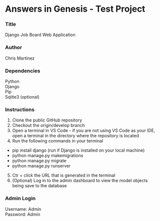 # Answers in Genesis - Test Project

### Title 

Django Job Board Web Application

### Author

Chris Martinez

### Dependencies

Python <br>
Django <br>
Pip <br>
Sqlite3 (optional)

### Instructions

1. Clone the public GitHub repository
2. Checkout the origin/develop branch
3. Open a terminal in VS Code - if you are not using VS Code as your IDE, open a terminal in the directory where the repository is located
4. Run the following commands in your terminal
- pip install django (run if Django is installed on your local machine)
- python manage.py makemigrations
- python manage.py migrate
- python manage.py runserver
5. Ctr + click the URL that is generated in the terminal
6. (Optional) Log in to the admin dashboard to view the model objects being save to the database

### Admin Login

Username: Admin <br>
Password: Admin
